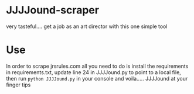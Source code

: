 # JJJJound-scraper

very tasteful.... get a job as an art director with this one simple tool


# Use
In order to scrape jrsrules.com all you need to do is install the requirements in requirements.txt, update line 24 in JJJJound.py to point to a local file, then run `python JJJJound.py` in your console and voila..... JJJJound at your finger tips 
